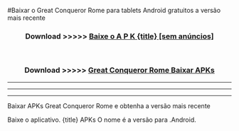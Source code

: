 #Baixar o Great Conqueror Rome   para tablets Android gratuitos a versão mais recente


<div align="center">
<h3>Download >>>>> <a href="https://pt-web.web.app/?pt= {title}">Baixe o A P K {title} [sem anúncios]</a></h3><br>

<h3>Download >>>>> <a href="https://pt-web.web.app/?pt= {title}">Great Conqueror Rome  Baixar APKs</a></h3>
</div>

----------------------------------------------------------

----------------------------------------------------------

----------------------------------------------------------

Baixar APKs Great Conqueror Rome  e obtenha a versão mais recente

Baixe o aplicativo. {title} APKs O nome é a versão para .Android.


